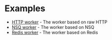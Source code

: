# Examples

- [HTTP worker](http) - The worker based on raw HTTP
- [NSQ worker](nsq) - The worker based on NSQ
- [Redis worker](redis) - The worker based on Redis

